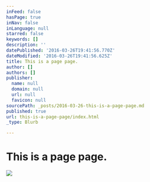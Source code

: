 ```yaml
---
inFeed: false
hasPage: true
inNav: false
inLanguage: null
starred: false
keywords: []
description: ''
datePublished: '2016-03-26T19:41:56.770Z'
dateModified: '2016-03-26T19:41:56.625Z'
title: This is a page page.
author: []
authors: []
publisher:
  name: null
  domain: null
  url: null
  favicon: null
sourcePath: _posts/2016-03-26-this-is-a-page-page.md
published: true
url: this-is-a-page-page/index.html
_type: Blurb

---
```

# This is a page page.
![](https://the-grid-user-content.s3-us-west-2.amazonaws.com/d36add90-204f-48c6-8424-a15524aa7efa.jpg)
